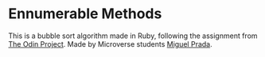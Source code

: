 # Ennumerable Methods

This is a bubble sort algorithm made in Ruby, following the assignment from [The Odin Project](https://www.theodinproject.com/courses/ruby-programming/lessons/advanced-building-blocks).
Made by Microverse students [Miguel Prada](https://github.com/mapra99).
